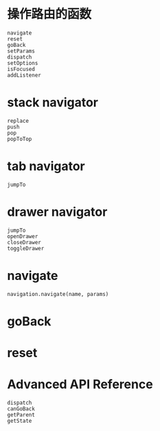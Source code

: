 # 操作路由的函数

    navigate
    reset
    goBack
    setParams
    dispatch
    setOptions
    isFocused
    addListener

# stack navigator

    replace
    push
    pop
    popToTop

# tab navigator

    jumpTo

# drawer navigator

    jumpTo
    openDrawer
    closeDrawer
    toggleDrawer

# navigate

    navigation.navigate(name, params)

# goBack

# reset

# Advanced API Reference

    dispatch
    canGoBack
    getParent
    getState
